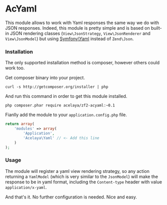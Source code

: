 AcYaml
======

This module allows to work with Yaml responses the same way we do with JSON responses. Indeed, this module is pretty simple and is based on built-in JSON rendering classes (`View\JsonStrategy`, `View\JsonRenderer` and `View\JsonModel`) but using [Symfony\Yaml](https://github.com/symfony/Yaml) instead of `Zend\Json`.

### Installation

The only supported installation method is composer, however others could work too.

Get composer binary into your project.

    curl -s http://getcomposer.org/installer | php
    
And run this command in order to get this module installed.

    php composer.phar require acelaya/zf2-acyaml:~0.1
    
Fianlly add the module to your `application.config.php` file.

```php
return array(
    'modules' => array(
        'Application',
        'Acelaya\Yaml' // <- Add this line
    )
);
```

### Usage

The module will register a yaml view rendering strategy, so any action returning a `YamlModel` (which is very similar to the `JsonModel`) will make the response to be in yaml format, including the `Content-type` header with value `application/x-yaml`.

And that's it. No further configuration is needed. Nice and easy.

